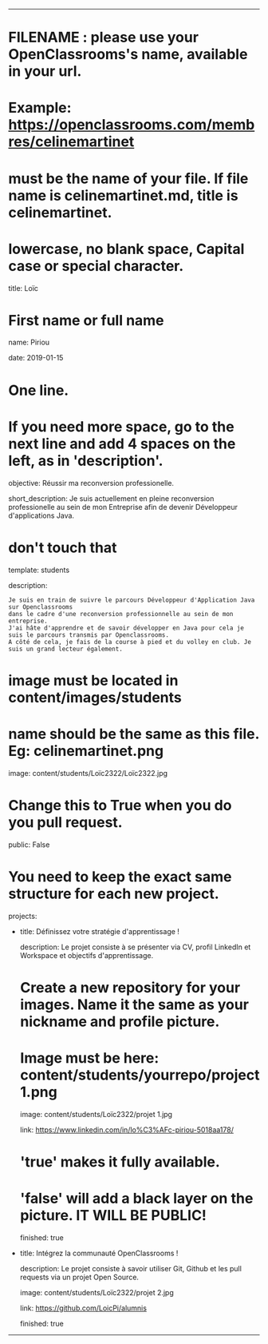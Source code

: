 ---


# FILENAME : please use your OpenClassrooms's name, available in your url.

# Example: https://openclassrooms.com/membres/celinemartinet

# must be the name of your file. If file name is celinemartinet.md, title is celinemartinet.

# lowercase, no blank space, Capital case or special character.

title: Loïc


# First name or full name

name: Piriou

date: 2019-01-15


# One line.

# If you need more space, go to the next line and add 4 spaces on the left, as in 'description'.

objective: Réussir ma reconversion professionelle.

short_description: Je suis actuellement en pleine reconversion professionelle au sein de mon Entreprise afin de devenir Développeur d'applications Java.


# don't touch that

template: students

description:

    Je suis en train de suivre le parcours Développeur d'Application Java sur Openclassrooms 
    dans le cadre d'une reconversion professionnelle au sein de mon entreprise.
    J'ai hâte d'apprendre et de savoir développer en Java pour cela je suis le parcours transmis par Openclassrooms.
    A côté de cela, je fais de la course à pied et du volley en club. Je suis un grand lecteur également.
	

# image must be located in content/images/students

# name should be the same as this file. Eg: celinemartinet.png

image: content/students/Loïc2322/Loïc2322.jpg


# Change this to True when you do you pull request.

public: False


# You need to keep the exact same structure for each new project.

projects:

  - title: Définissez votre stratégie d'apprentissage !

    description: Le projet consiste à se présenter via CV, profil LinkedIn et Workspace et objectifs d'apprentissage.

    # Create a new repository for your images. Name it the same as your nickname and profile picture.

    # Image must be here: content/students/yourrepo/project1.png

    image: content/students/Loïc2322/projet 1.jpg

    link: https://www.linkedin.com/in/lo%C3%AFc-piriou-5018aa178/

    # 'true' makes it fully available.

    # 'false' will add a black layer on the picture. IT WILL BE PUBLIC!

    finished: true

  - title: Intégrez la communauté OpenClassrooms !

    description: Le projet consiste à savoir utiliser Git, Github et les pull requests via un projet Open Source.

    image: content/students/Loïc2322/projet 2.jpg

    link: https://github.com/LoicPi/alumnis

    finished: true

---